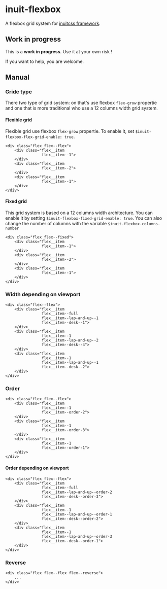 # inuit-flexbox

A flexbox grid system for [inuitcss framework](http://www.inuitcss.com).

## Work in progress

This is a **work in progress**. Use it at your own risk !

If you want to help, you are welcome.

## Manual

### Gride type

There two type of grid system: on that's use flexbox `flex-grow` propertie and one that is more traditional who use a 12 columns width grid system.

#### Flexible grid

Flexible grid use flexbox `flex-grow` propertie.
To enable it, set `$inuit-flexbox-flex-grid-enable: true`.

    <div class="flex flex--flex">
        <div class="flex__item
                    flex__item--1">
        </div>
        <div class="flex__item
                    flex__item--2">
        </div>
        <div class="flex__item
                    flex__item--1">
        </div>
    </div>

#### Fixed grid

This grid system is based on a 12 columns width architecture.
You can enable it by setting `$inuit-flexbox-fixed-grid-enable: true`.
You can also change the number of columns with the variable `$inuit-flexbox-columns-number`

    <div class="flex flex--fixed">
        <div class="flex__item
                    flex__item--1">
        </div>
        <div class="flex__item
                    flex__item--2">
        </div>
        <div class="flex__item
                    flex__item--1">
        </div>
    </div>

### Width depending on viewport

    <div class="flex--flex">
        <div class="flex__item
                    flex__item--full
                    flex__item--lap-and-up--1
                    flex__item--desk--1">
        </div>
        <div class="flex__item
                    flex__item--1
                    flex__item--lap-and-up--2
                    flex__item--desk--4">
        </div>
        <div class="flex__item
                    flex__item--1
                    flex__item--lap-and-up--1
                    flex__item--desk--2">
        </div>
    </div>

### Order

    <div class="flex flex--flex">
        <div class="flex__item
                    flex__item--1
                    flex__item--order-2">
        </div>
        <div class="flex__item
                    flex__item--1
                    flex__item--order-3">
        </div>
        <div class="flex__item
                    flex__item--1
                    flex__item--order-1">
        </div>
    </div>

#### Order depending on viewport

    <div class="flex flex--flex">
        <div class="flex__item
                    flex__item--full
                    flex__item--lap-and-up--order-2
                    flex__item--desk--order-3">
        </div>
        <div class="flex__item
                    flex__item--1
                    flex__item--lap-and-up--order-1
                    flex__item--desk--order-2">
        </div>
        <div class="flex__item
                    flex__item--1
                    flex__item--lap-and-up--order-3
                    flex__item--desk--order-1">
        </div>
    </div>

### Reverse

    <div class="flex flex--flex flex--reverse">
        ...
    </div>
